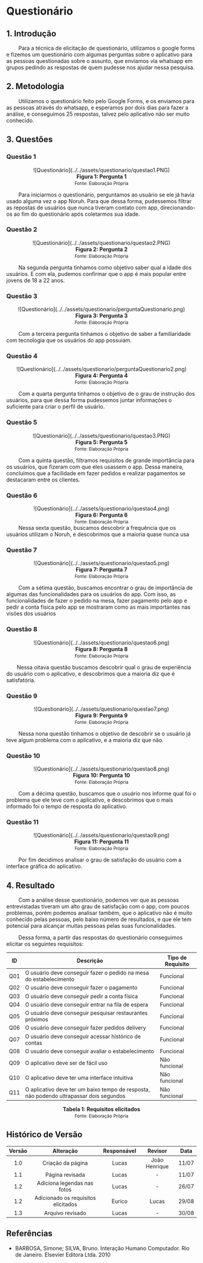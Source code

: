 # Questionário

## 1. Introdução
&emsp;&emsp; Para a técnica de elicitação de questionário, utilizamos o google forms e fizemos um questionário com algumas perguntas sobre o aplicativo para as pessoas questionadas sobre o assunto, que enviamos via whatsapp em grupos pedindo as respostas de quem pudesse nos ajudar nessa pesquisa.

## 2. Metodologia
&emsp;&emsp; Utilizamos o questionário feito pelo Google Forms, e os enviamos para as pessoas através do whatsapp, e esperamos por dois dias para fazer a análise, e conseguimos 25 respostas, talvez pelo aplicativo não ser muito conhecido.

## 3. Questões

### Questão 1
<center>
![Questionário](../../assets/questionario/questao1.PNG)
</center>

<figcaption align='center'>
    <b>Figura 1: Pergunta 1</b>
    <br><small>Fonte: Elaboração Própria</small>
</figcaption>

&emsp;&emsp; Para iniciarmos o questionário, perguntamos ao usuário se ele já havia usado alguma vez o app Noruh. Para que dessa forma, pudessemos filtrar as repostas de usuários que nunca tiveram contato com app, direcionando-os ao fim do questionário após coletarmos sua idade.

### Questão 2
<center>
![Questionário](../../assets/questionario/questao2.PNG)
</center>

<figcaption align='center'>
    <b>Figura 2: Pergunta 2</b>
    <br><small>Fonte: Elaboração Própria</small>
</figcaption>

&emsp;&emsp; Na segunda pergunta tinhamos como objetivo saber qual a idade dos usuários. E com ela, pudemos confirmar que o app é mais popular entre jovens de 18 a 22 anos.

### Questão 3
<center>
![Questionário](../../assets/questionario/perguntaQuestionario.png)
</center>

<figcaption align='center'>
    <b>Figura 3: Pergunta 3</b>
    <br><small>Fonte: Elaboração Própria</small>
</figcaption>

&emsp;&emsp; Com a terceira pergunta tinhamos o objetivo de saber a familiaridade com tecnologia que os usuários do app possuiam.

### Questão 4
<center>
![Questionário](../../assets/questionario/perguntaQuestionario2.png)
</center>

<figcaption align='center'>
    <b>Figura 4: Pergunta 4</b>
    <br><small>Fonte: Elaboração Própria</small>
</figcaption>

&emsp;&emsp; Com a quarta pergunta tinhamos o objetivo de o grau de instrução dos usuários, para que dessa forma pudessemos juntar informações o suficiente para criar o perfil de usuário.

### Questão 5
<center>
![Questionário](../../assets/questionario/questao3.PNG)
</center>

<figcaption align='center'>
    <b>Figura 5: Pergunta 5</b>
    <br><small>Fonte: Elaboração Própria</small>
</figcaption>

&emsp;&emsp; Com a quinta questão, filtramos requisitos de grande importância para os usuários, que fizeram com que eles usassem o app. Dessa maneira, concluímos que a facilidade em fazer pedidos e realizar pagamentos se destacaram entre os clientes. 
### Questão 6
<center>
![Questionário](../../assets/questionario/questao4.png)
</center>

<figcaption align='center'>
    <b>Figura 6: Pergunta 6</b>
    <br><small>Fonte: Elaboração Própria</small>
</figcaption>
&emsp;&emsp; Nessa sexta questão, buscamos descobrir a frequência que os usuários utilizam o Noruh, e descobrimos que a maioria quase nunca usa

### Questão 7
<center>
![Questionário](../../assets/questionario/questao5.png)
</center>

<figcaption align='center'>
    <b>Figura 7: Pergunta 7</b>
    <br><small>Fonte: Elaboração Própria</small>
</figcaption>

&emsp;&emsp; Com a sétima questão, buscamos encontrar o grau de importância de algumas das funcionalidades para os usuários do app. Com isso, as funcionalidades de fazer o pedido na mesa, fazer pagamento pelo app e pedir a conta física pelo app se mostraram como as mais importantes nas visões dos usuários
### Questão 8
<center>
![Questionário](../../assets/questionario/questao6.png)
</center>

<figcaption align='center'>
    <b>Figura 8: Pergunta 8</b>
    <br><small>Fonte: Elaboração Própria</small>
</figcaption>

&emsp;&emsp;Nessa oitava questão buscamos descobrir qual o grau de experiência do usuário com o aplicativo, e descobrimos que a maioria diz que é satisfatória.

### Questão 9
<center>
![Questionário](../../assets/questionario/questao7.png)
</center>

<figcaption align='center'>
    <b>Figura 9: Pergunta 9</b>
    <br><small>Fonte: Elaboração Própria</small>
</figcaption>

&emsp;&emsp; Nessa nona questão tinhamos o objetivo de descobrir se o usuário já teve algum problema com o aplicativo, e a maioria diz que não.
### Questão 10
<center>
![Questionário](../../assets/questionario/questao8.png)
</center>

<figcaption align='center'>
    <b>Figura 10: Pergunta 10</b>
    <br><small>Fonte: Elaboração Própria</small>
</figcaption>

&emsp;&emsp; Com a décima questão, buscamos que o usuário nos informe qual foi o problema que ele teve com o aplicativo, e descobrimos que o mais informado foi o tempo de resposta do aplicativo.

### Questão 11
<center>
![Questionário](../../assets/questionario/questao9.png)
</center>

<figcaption align='center'>
    <b>Figura 11: Pergunta 11</b>
    <br><small>Fonte: Elaboração Própria</small>
</figcaption>

&emsp;&emsp; Por fim decidimos analisar o grau de satisfação do usuário com a interface gráfica do aplicativo.

## 4. Resultado
&emsp;&emsp; Com a análise desse questionário, podemos ver que as pessoas entrevistadas tiveram um alto grau de satisfação com o app, com poucos problemas, porém podemos analisar também, que o aplicativo não é muito conhecido pelas pessoas, pelo baixo número de resultados, e que ele tem potencial para alcançar muitas pessoas pelas suas funcionalidades. 

&emsp;&emsp; Dessa forma, a partir das respostas do questionário conseguimos elicitar os seguintes requisitos:

|ID|Descrição|Tipo de Requisito
|--|--|--|
| Q01 | O usuário deve conseguir fazer o pedido na mesa do estabelecimento | Funcional |
| Q02 | O usuário deve conseguir fazer o pagamento | Funcional |
| Q03 | O usuário deve conseguir pedir a conta física | Funcional |
| Q04 | O usuário deve conseguir entrar na fila de espera | Funcional |
| Q05 | O usuário deve conseguir pesquisar restaurantes próximos | Funcional |
| Q06 | O usuário deve conseguir fazer pedidos delivery | Funcional |
| Q07 | O usuário deve conseguir acessar histórico de contas | Funcional |
| Q08 | O usuário deve conseguir avaliar o estabelecimento | Funcional |
| Q09 | O aplicativo deve ser de fácil uso | Não funcional |
| Q10 | O aplicativo deve ter uma interface intuitiva | Não funcional |
| Q11 | O aplicativo deve ter um baixo tempo de resposta, não podendo ultrapassar dois segundos | Não funcional |

<figcaption align='center'>
    <b>Tabela 1: Requisitos elicitados</b>
    <br><small>Fonte: Elaboração Própria</small>
</figcaption>

##  Histórico de Versão

| Versão |                Alteração               | Responsável |         Revisor        |  Data |
|:------:|:--------------------------------------:|:-----------:|:----------------------:|:-----:|
|   1.0  |                    Criação da página                   |    Lucas  | João Henrique | 11/07 |
|   1.1  |                   Página revisada                   |    Lucas  | - | 11/07 |
|   1.2  |           Adiciona legendas nas fotos                  |    Lucas  | - | 26/07 |
|   1.2  |           Adicionado os requisitos elicitados | Eurico  | Lucas | 29/08 |
|   1.3  |          Arquivo revisado | Lucas  | -  | 30/08 |

## Referências 
- BARBOSA, Simone; SILVA, Bruno. Interação Humano Computador. Rio de Janeiro. Elsevier Editora Ltda. 2010